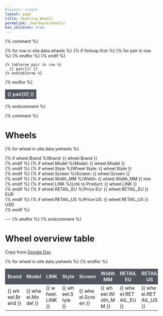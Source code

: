 ```yaml
---
#layout: single
layout: page
title: Steering Wheels
permalink: /hardware/wheels/
has_children: true
---
```

{% comment %}
<table>
  {% for row in site.data.wheels %}
    {% if forloop.first %}
    <tr style="color:#eaeaea; background-color:#51555d; border-bottom:2px solid #3d4046;">
      {% for pair in row %}
        <th>{{ pair[0] }}</th>
      {% endfor %}
    </tr>
    {% endif %}

    {% tablerow pair in row %}
      {{ pair[1] }}
    {% endtablerow %}
  {% endfor %}
</table>
{% endcomment %}


{% comment %}
# Wheels 

{% for wheel in site.data.ywheels %}
<p>
{% if wheel.Brand %}Brand: {{ wheel.Brand }}<br>{% endif %}
{% if wheel.Model %}Model: {{ wheel.Model }}<br>{% endif %}
{% if wheel.Style %}Wheel Style: {{ wheel.Style }}<br>{% endif %}
{% if wheel.Screen %}Screen: {{ wheel.Screen }}<br>{% endif %}
{% if wheel.Width_MM %}Width: {{ wheel.Width_MM }} mm<br>{% endif %}
{% if wheel.LINK %}Link to Product: {{ wheel.LINK }}<br>{% endif %}
{% if wheel.RETAIL_EU %}Price EU: {{ wheel.RETAIL_EU }} EUR<br>{% endif %}
{% if wheel.RETAIL_US %}Price US: {{ wheel.RETAIL_US }} USD<br>{% endif %}
</p>
---
{% endfor %}
{% endcomment %}

# Wheel overview table
Copy from [Google Doc](https://docs.google.com/spreadsheets/d/1HbCalQYmV4_UasplthMmN3y-ymeUfvX5UfqmqaYK0Uk/htmlview)
<table>
    <tbody>
    <tr style="color:#eaeaea; background-color:#51555d; border-bottom:2px solid #3d4046;">
            <th>Brand</th>
            <th>Model</th>
            <th>LINK</th>
            <th>Style</th>
            <th>Screen</th>
            <th>Width MM</th>
            <th>RETAIL EU</th>
            <th>RETAIL US</th>
    </tr>
        {% for wheel in site.data.ywheels %}
          <tr>
            <td style="word-break:break-all;">{{ wheel.Brand }}</td>
            <td style="word-break:break-all;">{{ wheel.Model }}</td>
            <td style="word-break:break-all;">{{ wheel.LINK }}</td>
            <td style="word-break:break-all;">{{ wheel.Style }}</td>
            <td style="word-break:break-all;">{{ wheel.Screen }}</td>
            <td style="word-break:break-all;">{{ wheel.Width_MM }}</td>
            <td style="word-break:break-all;">{{ wheel.RETAIL_EU }}</td>
            <td style="word-break:break-all;">{{ wheel.RETAIL_US }}</td>
          </tr>
        {% endfor %}
    </tbody>
</table>